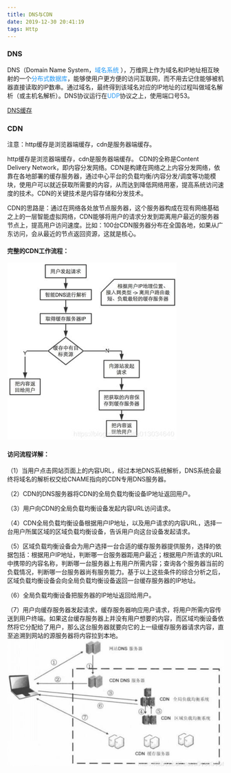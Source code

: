 ```yaml
---
title: DNS与CDN
date: 2019-12-30 20:41:19
tags: Http
---
```

### DNS
DNS（Domain Name System，<span style="color:#2196F3">域名系统</span> ），万维网上作为域名和IP地址相互映射的一个<span style="color:#2196F3">分布式数据库</span>，能够使用户更方便的访问互联网，而不用去记住能够被机器直接读取的IP数串。通过域名，最终得到该域名对应的IP地址的过程叫做域名解析（或主机名解析）。DNS协议运行在<span style="color:#2196F3">UDP</span>协议之上，使用端口号53。

[DNS缓存](https://blog.csdn.net/yonggeit/article/details/88175022)

### CDN
注意：http缓存是浏览器端缓存，cdn是服务器端缓存。

http缓存是浏览器端缓存，cdn是服务器端缓存。
CDN的全称是Content Delivery Network，即内容分发网络。CDN是构建在网络之上内容分发网络，依靠在各地部署的缓存服务器，通过中心平台的负载均衡/内容分发/调度等功能模块，使用户可以就近获取所需要的内容，从而达到降低网络用塞，提高系统访问速度的技术。CDN的关键技术是内容存储和分发技术。

CDN的思路是：通过在网络各处放节点服务器，这个服务器构成在现有网络基础之上的一层智能虚拟网络，CDN能够将用户的请求分发到距离用户最近的服务器节点上，提高用户访问速度。比如：100台CDN服务器分布在全国各地，如果从广东访问，会从最近的节点返回资源，这就是核心。

#### 完整的CDN工作流程：

<img style="margin:0 auto;" src="/images/CDN.png" />

#### 访问流程详解：
（1）当用户点击网站页面上的内容URL，经过本地DNS系统解析，DNS系统会最终将域名的解析权交给CNAME指向的CDN专用DNS服务器。

（2）CDN的DNS服务器将CDN的全局负载均衡设备IP地址返回用户。

（3）用户向CDN的全局负载均衡设备发起内容URL访问请求。

（4）CDN全局负载均衡设备根据用户IP地址，以及用户请求的内容URL，选择一台用户所属区域的区域负载均衡设备，告诉用户向这台设备发起请求。

（5）区域负载均衡设备会为用户选择一台合适的缓存服务器提供服务，选择的依据包括：根据用户IP地址，判断哪一台服务器距用户最近；根据用户所请求的URL中携带的内容名称，判断哪一台服务器上有用户所需内容；查询各个服务器当前的负载情况，判断哪一台服务器尚有服务能力。基于以上这些条件的综合分析之后，区域负载均衡设备会向全局负载均衡设备返回一台缓存服务器的IP地址。

（6）全局负载均衡设备把服务器的IP地址返回给用户。

（7）用户向缓存服务器发起请求，缓存服务器响应用户请求，将用户所需内容传送到用户终端。如果这台缓存服务器上并没有用户想要的内容，而区域均衡设备依然将它分配给了用户，那么这台服务器就要向它的上一级缓存服务器请求内容，直至追溯到网站的源服务器将内容拉到本地。
![CDN](/images/CDN2.png)